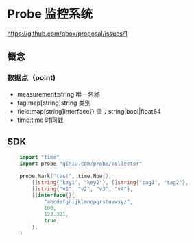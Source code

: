 # Probe 监控系统 #

https://github.com/qbox/proposal/issues/1

## 概念 ##

### 数据点（point) ###

* measurement:string 唯一名称
* tag:map[string]string 类别
* field:map[string]interface{} 值：string|bool|float64
* time:time 时间戳

## SDK ##

```Go
	import "time"
	import probe "qiniu.com/probe/collector"

	probe.Mark("test", time.Now(),
		[]string{"key1", "key2"}, []string{"tag1", "tag2"},
		[]string{"v1", "v2", "v3", "v4"},
		[]interface{}{
			"abcdefghijklmnopqrstuvwxyz",
			100,
			123.321,
			true,
		},
	)
```
